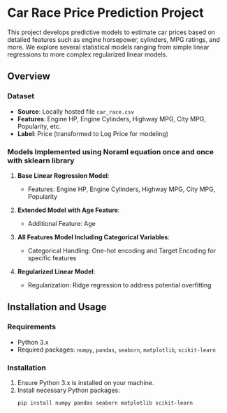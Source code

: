 # Car Race Price Prediction Project

This project develops predictive models to estimate car prices based on detailed features such as engine horsepower, cylinders, MPG ratings, and more. We explore several statistical models ranging from simple linear regressions to more complex regularized linear models.

## Overview

### Dataset
- **Source**: Locally hosted file `car_race.csv`
- **Features**: Engine HP, Engine Cylinders, Highway MPG, City MPG, Popularity, etc.
- **Label**: Price (transformed to Log Price for modeling)

### Models Implemented using Noraml equation once and once with sklearn library
1. **Base Linear Regression Model**:
   - Features: Engine HP, Engine Cylinders, Highway MPG, City MPG, Popularity

2. **Extended Model with Age Feature**:
   - Additional Feature: Age 

3. **All Features Model Including Categorical Variables**:
   - Categorical Handling: One-hot encoding and Target Encoding for specific features

4. **Regularized Linear Model**:
   - Regularization: Ridge regression to address potential overfitting

## Installation and Usage

### Requirements
- Python 3.x
- Required packages: `numpy`, `pandas`, `seaborn`, `matplotlib`, `scikit-learn`

### Installation

1. Ensure Python 3.x is installed on your machine.
2. Install necessary Python packages:
   ```bash
   pip install numpy pandas seaborn matplotlib scikit-learn
